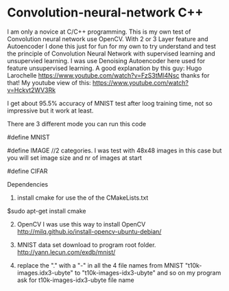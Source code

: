 # Convolution-neural-network C++
I am only a novice at C/C++ programming. 
This is my own test of Convolution neural network use OpenCV. With 2 or 3 Layer feature and Autoencoder
I done this just for fun for my own to try understand and test the principle of Convolution Neural Network 
with supervised learning and unsupervied learning. I was use Denoising Autoencoder here used for feature unsupervised learning. 
A good explanation by this guy: Hugo Larochelle https://www.youtube.com/watch?v=FzS3tMl4Nsc thanks for that! 
My youtube view of this: https://www.youtube.com/watch?v=Hckvt2WV3Rk

I get about 95.5% accuracy of MNIST test after loog training time, not so impressive but it work at least.

There are 3 different mode you can run this code

#define MNIST

#define IMAGE //2 categories. I was test with 48x48 images in this case but you will set image size and nr of images at start

#define CIFAR 

Dependencies
1. install cmake for use the of the CMakeLists.txt

$sudo apt-get install cmake

2. OpenCV
I was use this way to install OpenCV
http://milq.github.io/install-opencv-ubuntu-debian/

3. MNIST data set download to program root folder. http://yann.lecun.com/exdb/mnist/

4. replace the "." with a "-" in all the 4 file names from MNIST "t10k-images.idx3-ubyte" to "t10k-images-idx3-ubyte" and so on
my program ask for t10k-images-idx3-ubyte file name

